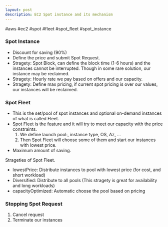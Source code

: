 ```yaml
---
layout: post
description: EC2 Spot instance and its mechanism
---
```


#aws #ec2 #spot #fleet #spot_fleet #spot_instance

### Spot Instance
- Discount for saving (90%)
- Define the price and submit Spot Request.
- Stragety: Spot Block, can define the block time (1-6 hours) and the instances cannot be interrupted. Though in some rare solution, our instance may be reclaimed.
- Stragety: Hourly rate we pay based on offers and our capacity.
- Stragety: Define max pricing, if current spot pricing is over our values, our instances will be reclaimed.

### Spot Fleet
- This is the set/pool of spot instances and optional on-demand instances of what is called Fleet.
- Spot Fleet is the feature and it will try to meet our capacity with the price constraints.
  1. We define launch pool:, instance type, OS, Az, ...
  2. Then Spot Fleet will choose some of them and start our instances with lowest price.
- Maximum amount of saving.

Strageties of Spot Fleet.
- lowestPrice: Distribute instances to pool with lowest price (for cost, and short workload)
- Diversified: Distribute to all pools (This stragety is great for availability and long workloads)
- capacityOptimized: Automatic choose the pool based on pricing

### Stopping Spot Request
1. Cancel request
2. Terminate our instances